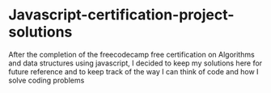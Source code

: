 # Javascript-certification-project-solutions
After the completion of the freecodecamp free certification on Algorithms and data structures using javascript, I decided to keep my solutions here for future reference and to keep track of the way I can think of code and how I solve coding problems
